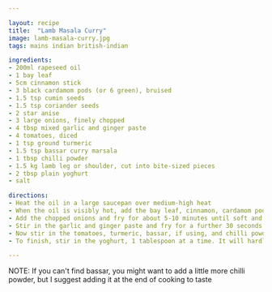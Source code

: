 ```yaml
---

layout: recipe
title:  "Lamb Masala Curry"
image: lamb-masala-curry.jpg
tags: mains indian british-indian

ingredients:
- 200ml rapeseed oil
- 1 bay leaf
- 5cm cinnamon stick
- 3 black cardamom pods (or 6 green), bruised
- 1.5 tsp cumin seeds
- 1.5 tsp coriander seeds
- 2 star anise
- 3 large onions, finely chopped
- 4 tbsp mixed garlic and ginger paste
- 4 tomatoes, diced
- 1 tsp ground turmeric
- 1.5 tsp bassar curry marsala
- 1 tbsp chilli powder
- 1.5 kg lamb leg or shoulder, cut into bite-sized pieces
- 2 tbsp plain yoghurt
- salt

directions:
- Heat the oil in a large saucepan over medium-high heat
- When the oil is visibly hot, add the bay leaf, cinnamon, cardamom pods, cumin and coriander seeds and the star anise and temper the spices in the oil for about 30 seconds
- Add the chopped onions and fry for about 5-10 minutes until soft and lightly browned
- Stir in the garlic and ginger paste and fry for a further 30 seconds
- Now stir in the tomatoes, turmeric, bassar, if using, and chilli powder. Add the meat and brown for a few minutes, then pour in just enough water to cover. Simmer the lamb for 40 minutes - 1 hour until it is good and tender. Don't rush this! If after an hour the meat is not tender enough, cook it longer. The curry is ready when the meat is tender and the oil rises to the top. (I usually skim off the oil.)
- To finish, stir in the yoghurt, 1 tablespoon at a time. It will hardly be noticeably in the sauce but thickens and adds flavour to it. Check for seasoning and add salt to taste, then serve.

---
```


NOTE: If you can't find bassar, you might want to add a little more chilli powder, but I suggest adding it at the end of cooking to taste
